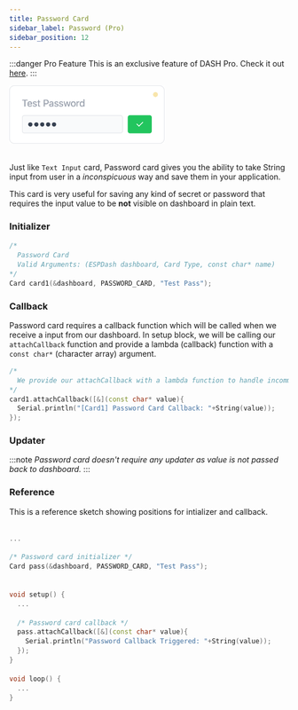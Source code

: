 ```yaml
---
title: Password Card
sidebar_label: Password (Pro)
sidebar_position: 12
---
```


:::danger Pro Feature
This is an exclusive feature of DASH Pro. Check it out [here](https://espdash.pro).
:::

<img className="card-preview" src="/img/v4/password-card.png" width="280px" alt="Text Input Card Preview" />

<br/>
<br/>

Just like `Text Input` card, Password card gives you the ability to take String input from user in a *inconspicuous* way and save them in your application. 

This card is very useful for saving any kind of secret or password that requires the input value to be **not** visible on dashboard in plain text.

### Initializer

```cpp
/* 
  Password Card
  Valid Arguments: (ESPDash dashboard, Card Type, const char* name)
*/
Card card1(&dashboard, PASSWORD_CARD, "Test Pass");
```

### Callback

Password card requires a callback function which will be called when we receive a input from our dashboard. In setup block, we will be calling our `attachCallback` function and provide a lambda (callback) function with a `const char*` (character array) argument.
```cpp
/*
  We provide our attachCallback with a lambda function to handle incomming data
*/
card1.attachCallback([&](const char* value){
  Serial.println("[Card1] Password Card Callback: "+String(value));
});
```

### Updater

:::note
*Password card doesn't require any updater as value is not passed back to dashboard.*
:::

### Reference

This is a reference sketch showing positions for intializer and callback.

<!-- A complete dummy sketch showing positions for intializer and updater -->
```cpp

...

/* Password card initializer */
Card pass(&dashboard, PASSWORD_CARD, "Test Pass");


void setup() {
  ...

  /* Password card callback */
  pass.attachCallback([&](const char* value){
    Serial.println("Password Callback Triggered: "+String(value));
  });
}

void loop() {
  ...
}

```
